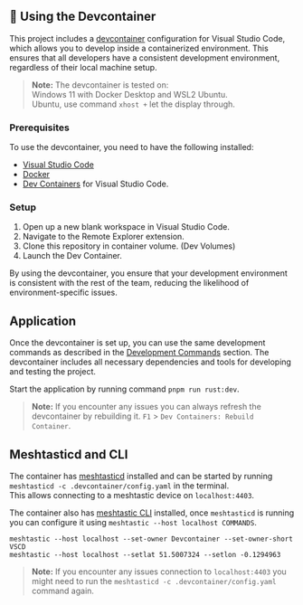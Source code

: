 ## :whale: Using the Devcontainer

This project includes a [devcontainer](https://code.visualstudio.com/docs/devcontainers/containers) configuration for Visual Studio Code, which allows you to develop inside a containerized environment. This ensures that all developers have a consistent development environment, regardless of their local machine setup.

> **Note:** The devcontainer is tested on:\
Windows 11 with Docker Desktop and WSL2 Ubuntu.\
Ubuntu, use command `xhost +` let the display through.

### Prerequisites

To use the devcontainer, you need to have the following installed:

- [Visual Studio Code](https://code.visualstudio.com/)
- [Docker](https://www.docker.com/get-started)
- [Dev Containers](https://marketplace.visualstudio.com/items?itemName=ms-vscode-remote.remote-containers) for Visual Studio Code.

### Setup

1. Open up a new blank workspace in Visual Studio Code.
2. Navigate to the Remote Explorer extension.
3. Clone this repository in container volume. (Dev Volumes)
4. Launch the Dev Container.

By using the devcontainer, you ensure that your development environment is consistent with the rest of the team, reducing the likelihood of environment-specific issues.

## Application

Once the devcontainer is set up, you can use the same development commands as described in the [Development Commands](/README.md#development-commands) section. The devcontainer includes all necessary dependencies and tools for developing and testing the project.

Start the application by running command `pnpm run rust:dev`.

> **Note:** If you encounter any issues you can always refresh the devcontainer by rebuilding it. `F1` > `Dev Containers: Rebuild Container`.

## Meshtasticd and CLI

The container has [meshtasticd](https://meshtastic.org/docs/hardware/devices/linux-native-hardware/) installed and can be started by running `meshtasticd -c .devcontainer/config.yaml` in the terminal. \
This allows connecting to a meshtastic device on `localhost:4403`.

The container also has [meshtastic CLI](https://meshtastic.org/docs/software/python/cli/) installed, once `meshtasticd` is running you can configure it using `meshtastic --host localhost COMMANDS`.

```
meshtastic --host localhost --set-owner Devcontainer --set-owner-short VSCD
meshtastic --host localhost --setlat 51.5007324 --setlon -0.1294963
```

> **Note:** If you encounter any issues connection to `localhost:4403` you might need to run the `meshtasticd -c .devcontainer/config.yaml` command again.
